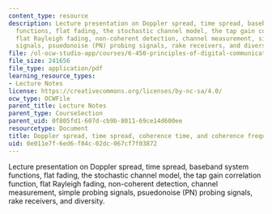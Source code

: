 ```yaml
---
content_type: resource
description: Lecture presentation on Doppler spread, time spread, baseband system
  functions, flat fading, the stochastic channel model, the tap gain correlation function,
  flat Rayleigh fading, non-coherent detection, channel measurement, simple probing
  signals, psuedonoise (PN) probing signals, rake receivers, and diversity.
file: /ol-ocw-studio-app/courses/6-450-principles-of-digital-communication-i-fall-2009/0e011e7f6ed6f84c02dc067cf7f03872_MIT6_450F09_slide22.pdf
file_size: 241656
file_type: application/pdf
learning_resource_types:
- Lecture Notes
license: https://creativecommons.org/licenses/by-nc-sa/4.0/
ocw_type: OCWFile
parent_title: Lecture Notes
parent_type: CourseSection
parent_uid: 0f805fd1-607d-cb9b-8011-69ce14d600ee
resourcetype: Document
title: Doppler spread, time spread, coherence time, and coherence frequency
uid: 0e011e7f-6ed6-f84c-02dc-067cf7f03872
---
```

Lecture presentation on Doppler spread, time spread, baseband system functions, flat fading, the stochastic channel model, the tap gain correlation function, flat Rayleigh fading, non-coherent detection, channel measurement, simple probing signals, psuedonoise (PN) probing signals, rake receivers, and diversity.